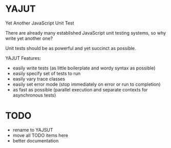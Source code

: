 # YAJUT
Yet Another JavaScript Unit Test

There are already many established JavaScript unit testing systems, so why write yet another one?

Unit tests should be as powerful and yet succinct as possible.

YAJUT Features:
- easily write tests (as little boilerplate and wordy syntax as possible)
- easily specify set of tests to run
- easily vary trace classes
- easily set error mode (stop immediately on error or run to completion)
- as fast as possible (parallel execution and separate contexts for asynchronous tests)



# TODO
- rename to YAJSUT
- move all TODO items here
- better documentation
